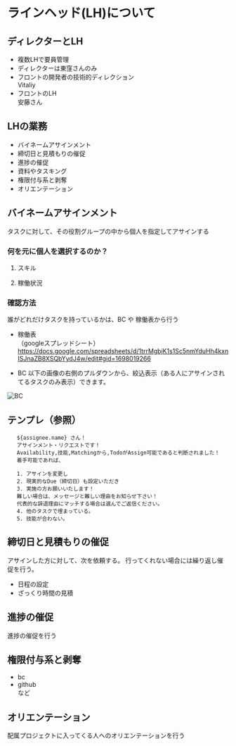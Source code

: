 # ラインヘッド(LH)について

## ディレクターとLH
- 複数LHで要員管理
- ディレクターは東窪さんのみ
- フロントの開発者の技術的ディレクション  
    Vitaliy
- フロントのLH  
    安藤さん

## LHの業務
- バイネームアサインメント
- 締切日と見積もりの催促
- 進捗の催促
- 資料やタスキング
- 権限付与系と剥奪
- オリエンテーション

## バイネームアサインメント
タスクに対して、その役割グループの中から個人を指定してアサインする

### 何を元に個人を選択するのか？
1. スキル

2. 稼働状況  

### 確認方法
誰がどれだけタスクを持っているかは、BC や 稼働表から行う

- 稼働表  
（googleスプレッドシート）  
    https://docs.google.com/spreadsheets/d/1trrMgbjK1s1Sc5nmYduHh4kxnISJnaZB8XSQbYydJ4w/edit#gid=1698019266

- BC
以下の画像の右側のプルダウンから、絞込表示（ある人にアサインされてるタスクのみ表示）できます。

![BC](http://cl.ly/2R0v400b2B24/src)

## テンプレ（参照）
~~~
   ${assignee.name} さん！
   アサインメント・リクエストです！
   Availability,技能,Matchingから,TodoがAssign可能であると判断されました！
   着手可能であれば、

   1. アサインを変更し
   2. 現実的なDue（締切日）も設定いただき
   3. 実施の方お願いいたします！
   難しい場合は、メッセージと難しい理由をお知らせ下さい！
   代表的な辞退理由にマッチする場合は選んでご返信ください。
   4. 他のタスクで埋まっている。
   5. 技能が合わない。
~~~

## 締切日と見積もりの催促
アサインした方に対して、次を依頼する。
行ってくれない場合には繰り返し催促を行う。
- 日程の設定
- ざっくり時間の見積

## 進捗の催促
進捗の催促を行う

## 権限付与系と剥奪
- bc
- github  
など

## オリエンテーション
配属プロジェクトに入ってくる人へのオリエンテーションを行う



